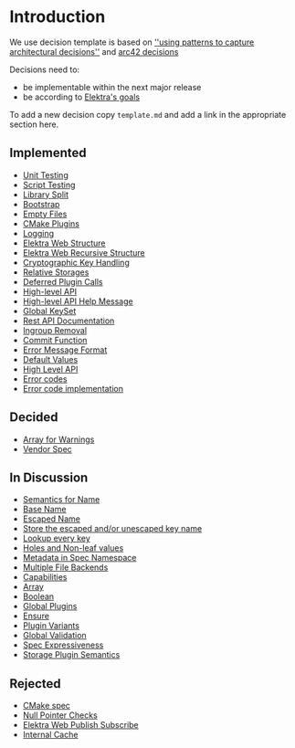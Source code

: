 # Introduction

We use decision template is based on
[''using patterns to capture architectural decisions''](https://dl.acm.org/doi/10.1109/MS.2007.124)
and [arc42 decisions](http://docs.arc42.org/section-9/)

Decisions need to:

- be implementable within the next major release
- be according to [Elektra's goals](/doc/GOALS.md)

To add a new decision copy `template.md` and add a link in the appropriate
section here.

## Implemented

- [Unit Testing](unit_testing.md)
- [Script Testing](script_testing.md)
- [Library Split](library_split.md)
- [Bootstrap](bootstrap.md)
- [Empty Files](empty_files.md)
- [CMake Plugins](cmake_plugins.md)
- [Logging](logging.md)
- [Elektra Web Structure](elektra_web.md)
- [Elektra Web Recursive Structure](elektra_web_recursive.md)
- [Cryptographic Key Handling](cryptograhic_key_handling.md)
- [Relative Storages](relative.md)
- [Deferred Plugin Calls](deferred_plugin_calls.md)
- [High-level API](high_level_api.md)
- [High-level API Help Message](highlevel_help_message.md)
- [Global KeySet](global_keyset.md)
- [Rest API Documentation](rest_api_documentation.md)
- [Ingroup Removal](ingroup_removal.md)
- [Commit Function](commit_function.md)
- [Error Message Format](error_message_format.md)
- [Default Values](default_values.md)
- [High Level API](high_level_api.md)
- [Error codes](error_codes.md)
- [Error code implementation](error_code_implementation.md)

## Decided

- [Array for Warnings](warning_array.md)
- [Vendor Spec](vendor_spec.md)

## In Discussion

- [Semantics for Name](semantics_name.md)
- [Base Name](base_name.md)
- [Escaped Name](escaped_name.md)
- [Store the escaped and/or unescaped key name](store_name.md)
- [Lookup every key](lookup_every_key.md)
- [Holes and Non-leaf values](holes.md)
- [Metadata in Spec Namespace](spec_metadata.md)
- [Multiple File Backends](multiple_file_backends.md)
- [Capabilities](capabilities.md)
- [Array](array.md)
- [Boolean](boolean.md)
- [Global Plugins](global_plugins.md)
- [Ensure](ensure.md)
- [Plugin Variants](plugin_variants.md)
- [Global Validation](global_validation.md)
- [Spec Expressiveness](spec_expressiveness.md)
- [Storage Plugin Semantics](error_semantics.md)

## Rejected

- [CMake spec](cmake_spec.md)
- [Null Pointer Checks](null_pointer_checks.md)
- [Elektra Web Publish Subscribe](elektra_web_pubsub.md)
- [Internal Cache](internal_cache.md)
